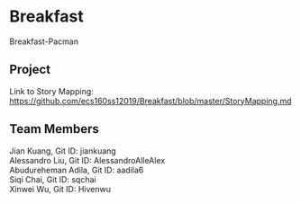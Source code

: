 # Breakfast
Breakfast-Pacman

## Project
Link to Story Mapping: https://github.com/ecs160ss12019/Breakfast/blob/master/StoryMapping.md  

## Team Members 
Jian Kuang, Git ID: jiankuang  
Alessandro Liu, Git ID: AlessandroAlleAlex  
Abudureheman Adila, Git ID: aadila6  
Siqi Chai, Git ID: sqchai  
Xinwei Wu, Git ID: Hivenwu  
